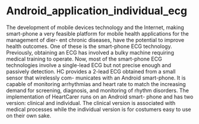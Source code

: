 # Android_application_individual_ecg
The development of mobile devices technology and the Internet, making smart-phone
a very feasible platform for mobile health applications for the management of dier-
ent chronic diseases, have the potential to improve health outcomes. One of these
is the smart-phone ECG technology. Previously, obtaining an ECG has involved a
bulky machine requiring medical training to operate. Now, most of the smart-phone
ECG technologies involve a single-lead ECG but not precise enough and passively
detection.
HC provides a 2-lead ECG obtained from a small sensor that wirelessly com-
municates with an Android smart-phone. It is capable of monitoring arrhythmias and
heart rate to match the increasing demand for screening, diagnosis, and monitoring
of rhythm disorders. The implementation of HeartCarer runs on an Android smart-
phone and has two version: clinical and individual. The clinical version is associated
with medical processes while the individual version is for costumers easy to use on
their own sake.
